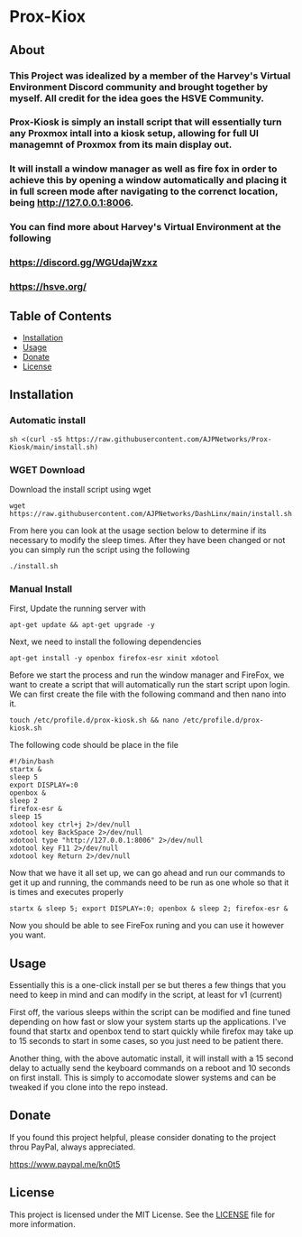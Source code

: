 # Prox-Kiox

## About

### This Project was idealized by a member of the Harvey's Virtual Environment Discord community and brought together by myself.  All credit for the idea goes the HSVE Community. 
### Prox-Kiosk is simply an install script that will essentially turn any Proxmox intall into a kiosk setup, allowing for full UI managemnt of Proxmox from its main display out. 
### It will install a window manager as well as fire fox in order to achieve this by opening a window automatically and placing it in full screen mode after navigating to the correnct location, being http://127.0.0.1:8006.

### You can find more about Harvey's Virtual Environment at the following
### https://discord.gg/WGUdajWzxz
### https://hsve.org/



## Table of Contents

- [Installation](#installation)
- [Usage](#usage)
- [Donate](#donate)
- [License](#license)



## Installation

### Automatic install

``sh <(curl -sS https://raw.githubusercontent.com/AJPNetworks/Prox-Kiosk/main/install.sh)``

### WGET Download

Download the install script using wget

``wget https://raw.githubusercontent.com/AJPNetworks/DashLinx/main/install.sh``

From here you can look at the usage section below to determine if its necessary to modify the sleep times.
After they have been changed or not you can simply run the script using the following

``./install.sh``



### Manual Install

First, Update the running server with

``apt-get update && apt-get upgrade -y``

Next, we need to install the following dependencies

``apt-get install -y openbox firefox-esr xinit xdotool``

Before we start the process and run the window manager and FireFox, we want to create a script that will automatically run the start script upon login.
We can first create the file with the following command and then nano into it.

``touch /etc/profile.d/prox-kiosk.sh && nano /etc/profile.d/prox-kiosk.sh``

The following code should be place in the file

```
#!/bin/bash
startx &
sleep 5
export DISPLAY=:0
openbox &
sleep 2
firefox-esr &
sleep 15
xdotool key ctrl+j 2>/dev/null
xdotool key BackSpace 2>/dev/null
xdotool type "http://127.0.0.1:8006" 2>/dev/null
xdotool key F11 2>/dev/null
xdotool key Return 2>/dev/null
```

Now that we have it all set up, we can go ahead and run our commands to get it up and running, the commands need to be run as one whole so that it is times and executes properly

``startx & sleep 5; export DISPLAY=:0; openbox & sleep 2; firefox-esr &``

Now you should be able to see FireFox runing and you can use it however you want.



## Usage

Essentially this is a one-click install per se but theres a few things that you need to keep in mind and can modify in the script, at least for v1 (current)

First off, the various sleeps within the script can be modified and fine tuned depending on how fast or slow your system starts up the applications.  I've found that startx and openbox tend to start quickly while firefox may take up to 15 seconds to start in some cases, so you just need to be patient there.

Another thing, with the above automatic install, it will install with a 15 second delay to actually send the keyboard commands on a reboot and 10 seconds on first install.  This is simply to accomodate slower systems and can be tweaked if you clone into the repo instead.



## Donate

If you found this project helpful, please consider donating to the project throu PayPal, always appreciated.

https://www.paypal.me/kn0t5



## License

This project is licensed under the MIT License. See the [LICENSE](LICENSE) file for more information.

